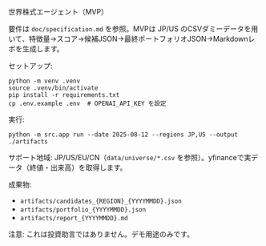 世界株式エージェント（MVP）

要件は `doc/specification.md` を参照。MVPは JP/US のCSVダミーデータを用いて、特徴量→スコア→候補JSON→最終ポートフォリオJSON→Markdownレポを生成します。

セットアップ:

```
python -m venv .venv
source .venv/bin/activate
pip install -r requirements.txt
cp .env.example .env  # OPENAI_API_KEY を設定
```

実行:

```
python -m src.app run --date 2025-08-12 --regions JP,US --output ./artifacts
```

サポート地域: JP/US/EU/CN（`data/universe/*.csv` を参照）。yfinanceで実データ（終値・出来高）を取得します。

成果物:

- `artifacts/candidates_{REGION}_{YYYYMMDD}.json`
- `artifacts/portfolio_{YYYYMMDD}.json`
- `artifacts/report_{YYYYMMDD}.md`

注意: これは投資助言ではありません。デモ用途のみです。

